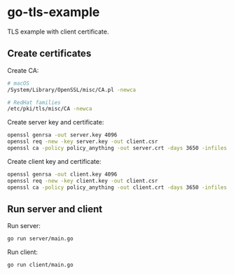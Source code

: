 # go-tls-example

TLS example with client certificate.

## Create certificates

Create CA:

```sh
# macOS
/System/Library/OpenSSL/misc/CA.pl -newca

# RedHat families
/etc/pki/tls/misc/CA -newca
```

Create server key and certificate:

```sh
openssl genrsa -out server.key 4096
openssl req -new -key server.key -out client.csr
openssl ca -policy policy_anything -out server.crt -days 3650 -infiles server.csr
```

Create client key and certificate:

```sh
openssl genrsa -out client.key 4096
openssl req -new -key client.key -out client.csr
openssl ca -policy policy_anything -out client.crt -days 3650 -infiles client.csr
```

## Run server and client

Run server:

```sh
go run server/main.go
```

Run client:

```sh
go run client/main.go
```
